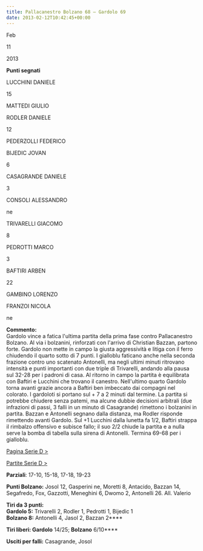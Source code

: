 ```yaml
---
title: Pallacanestro Bolzano 68 – Gardolo 69
date: 2013-02-12T10:42:45+00:00
---
```

Feb

11

2013

**Punti segnati**

LUCCHINI DANIELE

15

MATTEDI GIULIO

RODLER DANIELE

12

PEDERZOLLI FEDERICO

BIJEDIC JOVAN

6

CASAGRANDE DANIELE

3

CONSOLI ALESSANDRO

ne

TRIVARELLI GIACOMO

8

PEDROTTI MARCO

3

BAFTIRI ARBEN

22

GAMBINO LORENZO

FRANZOI NICOLA

ne

**Commento:**  
Gardolo vince a fatica l'ultima partita della prima fase contro Pallacanestro Bolzano. Al via i bolzanini, rinforzati con l'arrivo di Christian Bazzan, partono forte. Gardolo non mette in campo la giusta aggressività e litiga con il ferro chiudendo il quarto sotto di 7 punti. I gialloblu faticano anche nella seconda frazione contro uno scatenato Antonelli, ma negli ultimi minuti ritrovano intensità e punti importanti con due triple di Trivarelli, andando alla pausa sul 32-28 per i padroni di casa. Al ritorno in campo la partita è equilibrata con Baftiri e Lucchini che trovano il canestro. Nell'ultimo quarto Gardolo torna avanti grazie ancora a Baftiri ben imbeccato dai compagni nel colorato. I gardoloti si portano sul + 7 a 2 minuti dal termine. La partita si potrebbe chiudere senza patemi, ma alcune dubbie decisioni arbitrali (due infrazioni di passi, 3 falli in un minuto di Casagrande) rimettono i bolzanini in partita. Bazzan e Antonelli segnano dalla distanza, ma Rodler risponde rimettendo avanti Gardolo. Sul +1 Lucchini dalla lunetta fa 1/2, Baftiri strappa il rimbalzo offensivo e subisce fallo; il suo 2/2 chiude la partita e a nulla serve la bomba di tabella sulla sirena di Antonelli. Termina 69-68 per i gialloblu.

[Pagina Serie D >](http://www.basketgardolo.it/serie-d)

[Partite Serie D >](http://www.basketgardolo.it/?tag=serie-d&cat=11)

**Parziali**: 17-10, 15-18, 17-18, 19-23

**Punti Bolzano:** Josol 12, Gasperini ne, Moretti 8, Antacido, Bazzan 14, Segafredo, Fox, Gazzotti, Meneghini 6, Dwomo 2, Antonelli 26. All. Valerio

**Tiri da 3 punti:**  
**Gardolo 5:** Trivarelli 2, Rodler 1, Pedrotti 1, Bijedic 1  
**Bolzano 8:** Antonelli 4, Jasol 2, Bazzan 2****

**Tiri liberi: Gardolo** 14/25; **Bolzano** 6/10****

**Usciti per falli:** Casagrande, Josol